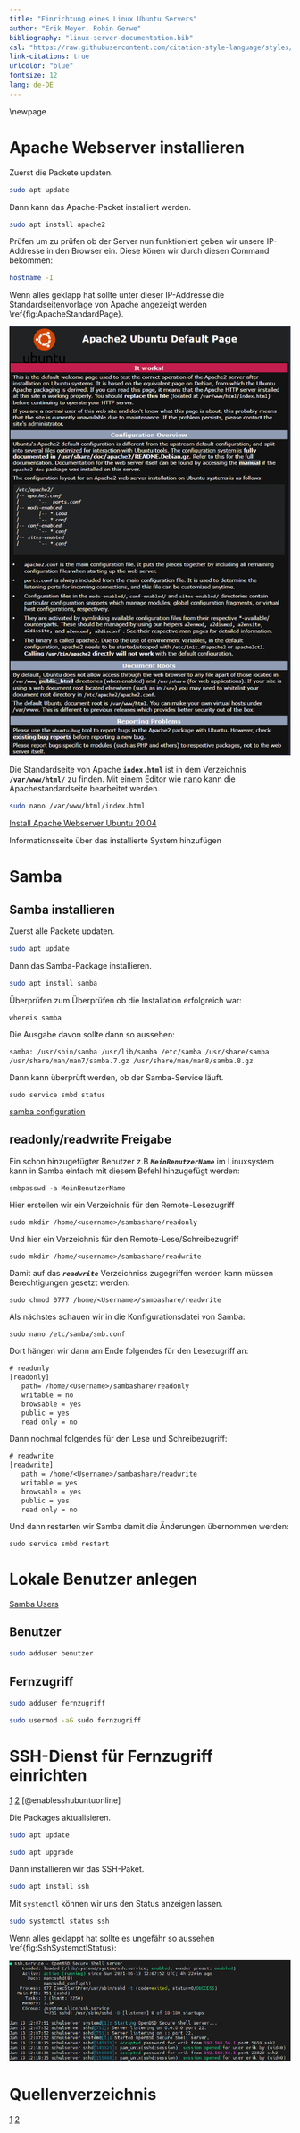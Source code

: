 ```yaml
---
title: "Einrichtung eines Linux Ubuntu Servers"
author: "Erik Meyer, Robin Gerwe"
bibliography: "linux-server-documentation.bib"
csl: "https://raw.githubusercontent.com/citation-style-language/styles/master/harvard-anglia-ruskin-university.csl"
link-citations: true
urlcolor: "blue"
fontsize: 12
lang: de-DE
---
```


\newpage

# Apache Webserver installieren

Zuerst die Packete updaten.

```bash
sudo apt update 
```

Dann kann das Apache-Packet installiert werden.

```bash
sudo apt install apache2 
```

Prüfen um zu prüfen ob der Server nun funktioniert geben wir unsere IP-Addresse in den Browser ein.
Diese könen wir durch diesen Command bekommen:

```bash
hostname -I
```

Wenn alles geklapp hat sollte unter dieser IP-Addresse die Standardseitenvorlage von Apache angezeigt werden \ref{fig:ApacheStandardPage}.

![Die Standardseite von Apache \label{fig:ApacheStandardPage}](Screenshot%20Apache2%20Ubuntu%20Default%20Page%202021-06-13%20192637.png)

Die Standardseite von Apache **`index.html`** ist in dem Verzeichnis **`/var/www/html/`** zu finden.
Mit einem Editor wie [nano](https://www.nano-editor.org/) kann die Apachestandardseite bearbeitet werden.

```bash
sudo nano /var/www/html/index.html
```

[Install Apache Webserver Ubuntu 20.04](https://www.digitalocean.com/community/tutorials/how-to-install-the-apache-web-server-on-ubuntu-20-04-de)

Informationsseite über das installierte System hinzufügen

# Samba

## Samba installieren

Zuerst alle Packete updaten.

 ```bash
 sudo apt update
 ```

Dann das Samba-Package installieren.

 ```bash
 sudo apt install samba
 ```

Überprüfen zum Überprüfen ob die Installation erfolgreich war:

```batch
whereis samba
```

Die Ausgabe davon sollte dann so aussehen:

```
samba: /usr/sbin/samba /usr/lib/samba /etc/samba /usr/share/samba /usr/share/man/man7/samba.7.gz /usr/share/man/man8/samba.8.gz
```

Dann kann überprüft werden, ob der Samba-Service läuft.

 ```batch
 sudo service smbd status
 ```

[samba configuration](https://ubuntu.com/tutorials/install-and-configure-samba#3-setting-up-samba)

## readonly/readwrite Freigabe

Ein schon hinzugefügter Benutzer z.B _**`MeinBenutzerName`**_ im Linuxsystem kann in Samba einfach mit diesem Befehl hinzugefügt werden:

```batch
smbpasswd -a MeinBenutzerName
```

Hier erstellen wir ein Verzeichnis für den Remote-Lesezugriff

```batch
sudo mkdir /home/<username>/sambashare/readonly
```

Und hier ein Verzeichnis für den Remote-Lese/Schreibezugriff

```batch
sudo mkdir /home/<username>/sambashare/readwrite
```

Damit auf das _**`readwrite`**_ Verzeichniss zugegriffen werden kann müssen Berechtigungen gesetzt werden:
```batch
sudo chmod 0777 /home/<Username>/sambashare/readwrite
```

Als nächstes schauen wir in die Konfigurationsdatei von Samba:

```batch
sudo nano /etc/samba/smb.conf
```

Dort hängen wir dann am Ende folgendes für den Lesezugriff an:

```
# readonly
[readonly]
   path= /home/<Username>/sambashare/readonly
   writable = no
   browsable = yes
   public = yes
   read only = no
```

Dann nochmal folgendes für den Lese und Schreibezugriff:

```
# readwrite
[readwrite]
   path = /home/<Username>/sambashare/readwrite
   writable = yes
   browsable = yes
   public = yes
   read only = no
```

Und dann restarten wir Samba damit die Änderungen übernommen werden:

```batch
sudo service smbd restart
```

# Lokale Benutzer anlegen

[Samba Users](https://www.thegeekdiary.com/how-to-add-or-delete-a-samba-user-under-linux/#:~:text=To%20add%20a%20new%20user,access%20to%20a%20samba%20share.)

## Benutzer

```bash
sudo adduser benutzer
```

## Fernzugriff

```bash
sudo adduser fernzugriff
```

```bash
sudo usermod -aG sudo fernzugriff
```

# SSH-Dienst für Fernzugriff einrichten

[1](https://linuxize.com/post/how-to-enable-ssh-on-ubuntu-18-04/)
[2](https://www.cyberciti.biz/faq/ubuntu-linux-install-openssh-server/)
[@enablesshubuntuonline]

Die Packages aktualisieren.

```bash
sudo apt update
```

```bash
sudo apt upgrade
```

Dann installieren wir das SSH-Paket.

```bash
sudo apt install ssh
```

Mit `systemctl` können wir uns den Status anzeigen lassen.

```bash
sudo systemctl status ssh 
```

Wenn alles geklappt hat sollte es ungefähr so aussehen \ref{fig:SshSystemctlStatus}:

![Ausgabe von 'sudo systemctl status ssh' \label{fig:SshSystemctlStatus}](Screenshot%20SSH%20Status%202021-06-13%20183238.png)


# Quellenverzeichnis
[1](https://www.digitalocean.com/community/tutorials/how-to-install-the-apache-web-server-on-ubuntu-20-04-de)
[2](https://www.thegeekdiary.com/how-to-add-or-delete-a-samba-user-under-linux/#:~:text=To%20add%20a%20new%20user,access%20to%20a%20samba%20share.)
